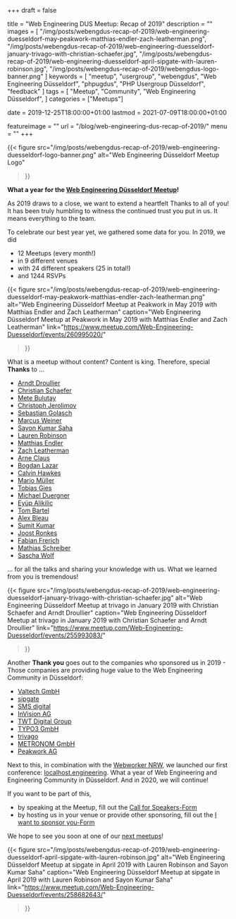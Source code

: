 +++
draft = false

title = "Web Engineering DUS Meetup: Recap of 2019"
description = ""
images = [
    "/img/posts/webengdus-recap-of-2019/web-engineering-duesseldorf-may-peakwork-matthias-endler-zach-leatherman.png",
    "/img/posts/webengdus-recap-of-2019/web-engineering-duesseldorf-january-trivago-with-christian-schaefer.jpg",
    "/img/posts/webengdus-recap-of-2019/web-engineering-duesseldorf-april-sipgate-with-lauren-robinson.jpg",
    "/img/posts/webengdus-recap-of-2019/webengdus-logo-banner.png"
]
keywords = [
    "meetup",
    "usergroup",
    "webengdus",
    "Web Engineering Düsseldorf",
    "phpugdus",
    "PHP Usergroup Düsseldorf",
    "feedback"
]
tags = [
    "Meetup",
    "Community",
    "Web Engineering Düsseldorf",
]
categories = ["Meetups"]

date = 2019-12-25T18:00:00+01:00
lastmod = 2021-07-09T18:00:00+01:00

featureimage = ""
url = "/blog/web-engineering-dus-recap-of-2019/"
menu = ""
+++

{{<
    figure src="/img/posts/webengdus-recap-of-2019/web-engineering-duesseldorf-logo-banner.png"
    alt="Web Engineering Düsseldorf Meetup Logo"
>}}

**What a year for the [Web Engineering Düsseldorf Meetup](https://www.meetup.com/Web-Engineering-Duesseldorf/ "Web Engineering Düsseldorf Meetup")!**

As 2019 draws to a close, we want to extend a heartfelt Thanks to all of you!
It has been truly humbling to witness the continued trust you put in us. It means everything to the team.

<!--more-->

To celebrate our best year yet, we gathered some data for you.
In 2019, we did

- 12 Meetups (every month!)
- in 9 different venues
- with 24 different speakers (25 in total!)
- and 1244 RSVPs

{{<
    figure src="/img/posts/webengdus-recap-of-2019/web-engineering-duesseldorf-may-peakwork-matthias-endler-zach-leatherman.png"
    alt="Web Engineering Düsseldorf Meetup at Peakwork in May 2019 with Matthias Endler and Zach Leatherman"
    caption="Web Engineering Düsseldorf Meetup at Peakwork in May 2019 with Matthias Endler and Zach Leatherman"
    link="https://www.meetup.com/Web-Engineering-Duesseldorf/events/260995020/"
>}}

What is a meetup without content? Content is king. Therefore, special **Thanks** to ...

- [Arndt Droullier](https://twitter.com/arndtdr "Arndt Droullier at twitter")
- [Christian Schaefer](https://twitter.com/derSchepp "Christian Schaefer at twitter")
- [Mete Bulutay](https://twitter.com/mbulutay "Mete Bulutay at twitter")
- [Christoph Jerolimov](https://twitter.com/jerolimov "Christoph Jerolimov at twitter")
- [Sebastian Golasch](https://twitter.com/asciidisco "Sebastian Golasch at twitter")
- [Marcus Weiner](https://twitter.com/mraerino "Marcus Weiner at twitter")
- [Sayon Kumar Saha](https://twitter.com/crazy_lens "Sayon Kumar Saha at twitter")
- [Lauren Robinson](https://twitter.com/lauren_robi "Lauren Robinson at twitter")
- [Matthias Endler](https://twitter.com/matthiasendler "Matthias Endler at twitter")
- [Zach Leatherman](https://twitter.com/zachleat "Zach Leatherman at twitter")
- [Arne Claus](https://twitter.com/arnecls "Arne Claus at twitter")
- [Bogdan Lazar](https://twitter.com/tricinel "Bogdan Lazar at twitter")
- [Calvin Hawkes](https://twitter.com/CalvinHawkes "Calvin Hawkes at twitter")
- [Mario Müller](https://twitter.com/xenji "Mario Müller at twitter")
- [Tobias Gies](https://twitter.com/tobiasgies "Tobias Gies at twitter")
- [Michael Duergner](https://twitter.com/duergner "Michael Duergner at twitter")
- [Eyüp Alikilic](https://twitter.com/eyuepalikilic "Eyüp Alikilic at twitter")
- [Tom Bartel](https://twitter.com/twbartel "Tom Bartel at twitter")
- [Alex Bleau](https://twitter.com/Bleau "Alex Bleau at twitter")
- [Sumit Kumar](https://twitter.com/TweetsOfSumit "Sumit Kumar at twitter")
- [Joost Ronkes](https://www.linkedin.com/in/joost-ronkes-agerbeek-46a41339/ "Joost Ronkes at LinkedIn")
- [Fabian Frerich](https://twitter.com/zuqbu "Fabian Frerich at twitter")
- [Mathias Schreiber](https://twitter.com/mattLefaux "Mathias Schreiber at twitter")
- [Sascha Wolf](https://twitter.com/wolf4earth "Sascha Wolf at twitter")

... for all the talks and sharing your knowledge with us.
What we learned from you is tremendous!

{{<
    figure src="/img/posts/webengdus-recap-of-2019/web-engineering-duesseldorf-january-trivago-with-christian-schaefer.jpg"
    alt="Web Engineering Düsseldorf Meetup at trivago in January 2019 with Christian Schaefer and Arndt Droullier"
    caption="Web Engineering Düsseldorf Meetup at trivago in January 2019 with Christian Schaefer and Arndt Droullier"
    link="https://www.meetup.com/Web-Engineering-Duesseldorf/events/255993083/"
>}}

Another **Thank you** goes out to the companies who sponsored us in 2019 - Those companies are providing huge value to the Web Engineering Community in Düsseldorf:

- [Valtech GmbH](https://valtech-mobility.de/ "Valtech GmbH")
- [sipgate](https://www.sipgate.de/ "sipgate")
- [SMS digital](https://sms-digital.com/ "SMS digital")
- [InVision AG](https://www.ivx.com/ "InVision AG")
- [TWT Digital Group](https://www.twt.de/ "TWT Digital Group")
- [TYPO3 GmbH](https://typo3.com/ "TYPO3 GmbH")
- [trivago](https://www.trivago.com/ "trivago")
- [METRONOM GmbH](https://www.metronom.com/ "METRONOM GmbH")
- [Peakwork AG](https://peakwork.com/ "Peakwork AG")

Next to this, in combination with the [Webworker NRW](https://www.meetup.com/Webworker-NRW/ "Webworker NRW Meetup"), we launched our first conference: [localhost.engineering](https://localhost.engineering/ "localhost engineering conference in Düsseldorf").
What a year of Web Engineering and Engineering Community in Düsseldorf.
And in 2020, we will continue!

If you want to be part of this,

- by speaking at the Meetup, fill out the [Call for Speakers-Form](https://forms.gle/EzeQeijuZtNebMmS7 "Call for Speakers-Form for Web Engineering Düsseldorf")
- by hosting us in your venue or provide other sponsoring, fill out the [I want to sponsor you-Form](https://forms.gle/gS4qYiBu7jLWGtc56 "I want to sponsor the Web Engineering Düsseldorf Form")

We hope to see you soon at one of our [next meetups](https://www.meetup.com/Web-Engineering-Duesseldorf/events/ "Next Web Engineering Düsseldorf Meetup Events")!

{{<
    figure src="/img/posts/webengdus-recap-of-2019/web-engineering-duesseldorf-april-sipgate-with-lauren-robinson.jpg"
    alt="Web Engineering Düsseldorf Meetup at sipgate in April 2019 with Lauren Robinson and Sayon Kumar Saha"
    caption="Web Engineering Düsseldorf Meetup at sipgate in April 2019 with Lauren Robinson and Sayon Kumar Saha"
    link="https://www.meetup.com/Web-Engineering-Duesseldorf/events/258682643/"
>}}